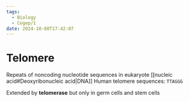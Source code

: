 ```yaml
---
tags:
  - Biology
  - Cegep/1
date: 2024-10-08T17:42:07
---
```


# Telomere

Repeats of noncoding nucleotide sequences in eukaryote [[nucleic acid#Deoxyribonucleic acid|DNA]]
Human telomere sequences: `TTAGGG`

Extended by **telomerase** but only in germ cells and stem cells